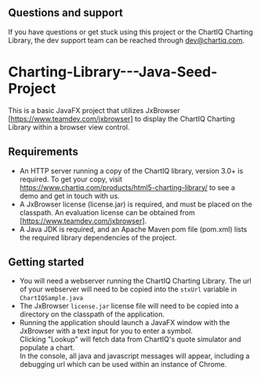 ## Questions and support

If you have questions or get stuck using this project or the ChartIQ Charting Library, the dev support team can be reached through [dev@chartiq.com](mailto:dev@chartiq.com).

# Charting-Library---Java-Seed-Project

This is a basic JavaFX project that utilizes JxBrowser [https://www.teamdev.com/jxbrowser] to display the ChartIQ 
Charting Library within a browser view control. 

## Requirements

 - An HTTP server running a copy of the ChartIQ library, version 3.0+ is required. To get your copy, visit https://www.chartiq.com/products/html5-charting-library/ to see a demo and get in touch with us.
 - A JxBrowser license (license.jar) is required, and must be placed on the classpath.  An evaluation license can be obtained from [https://www.teamdev.com/jxbrowser].
 - A Java JDK is required, and an Apache Maven pom file (pom.xml) lists the required library dependencies of the project. 

## Getting started

 - You will need a webserver running the ChartIQ Charting Library. 
 The url of your webserver will need to be copied into the `stxUrl` variable in `ChartIQSample.java`
 - The JxBrowser `license.jar` license file will need to be copied into a directory on the classpath of the application. 
 - Running the application should launch a JavaFX window with the JxBrowser with a text input for you to enter a symbol.  
 Clicking "Lookup" will fetch data from ChartIQ's quote simulator and populate a chart.  
 In the console, all java and javascript messages will appear, including a debugging url which can be used within an instance of Chrome. 
 
